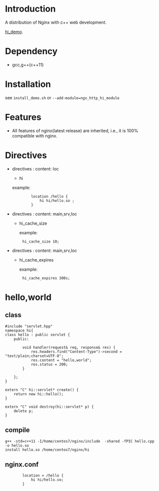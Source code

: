 # Introduction
A distribution of Nginx with c++ web development. 

[hi_demo](https://github.com/webcpp/hi_demo).

# Dependency
- gcc,g++(c++11)

# Installation
see `install_demo.sh` or `--add-module=ngx_http_hi_module`


# Features
- All features of nginx(latest release) are inherited, i.e., it is 100% compatible with nginx.

# Directives
- directives : content: loc
    - hi 

    example:
    
```
            location /hello {
                hi hi/hello.so ;
            }
```

- directives : content: main,srv,loc
    - hi_cache_size

        example:

```
        hi_cache_size 10;
```

- directives : content: main,srv,loc
    - hi_cache_expires

        example:

```
        hi_cache_expires 300s;
```

# hello,world

## class

```
#include "servlet.hpp"
namespace hi{
class hello : public servlet {
    public:

        void handler(request& req, response& res) {
            res.headers.find("Content-Type")->second = "text/plain;charset=UTF-8";
            res.content = "hello,world";
            res.status = 200;
        }

    };
}

extern "C" hi::servlet* create() {
    return new hi::hello();
}

extern "C" void destroy(hi::servlet* p) {
    delete p;
}

```

## compile

```
g++ -std=c++11 -I/home/centos7/nginx/include  -shared -fPIC hello.cpp -o hello.so
install hello.so /home/centos7/nginx/hi

```


## nginx.conf

```
        location = /hello {
            hi hi/hello.so;
        }

```